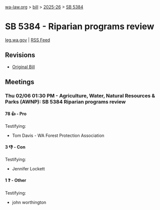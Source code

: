 [wa-law.org](/) > [bill](/bill/) > [2025-26](/bill/2025-26/) > [SB 5384](/bill/2025-26/sb/5384/)

# SB 5384 - Riparian programs review
[leg.wa.gov](https://app.leg.wa.gov/billsummary?BillNumber=5384&Year=2025&Initiative=false) | [RSS Feed](./rss.xml)

## Revisions
* [Original Bill](1/)

## Meetings
### Thu 02/06 01:30 PM - Agriculture, Water, Natural Resources & Parks (AWNP): SB 5384 Riparian programs review
#### 78 👍 - Pro
Testifying:
* Tom Davis - WA Forest Protection Association

#### 3 👎 - Con
Testifying:
* Jennifer Lockett

#### 1 ❓ - Other
Testifying:
* john worthington
